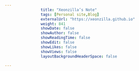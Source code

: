 ---
                title: "Xeonzilla’s Note"
                tags: [Personal site,Blog]
                externalUrl: "https://xeonzilla.github.io"
                weight: 841
                showDate: false
                showAuthor: false
                showReadingTime: false
                showEdit: false
                showLikes: false
                showViews: false
                layoutBackgroundHeaderSpace: false
                ---

